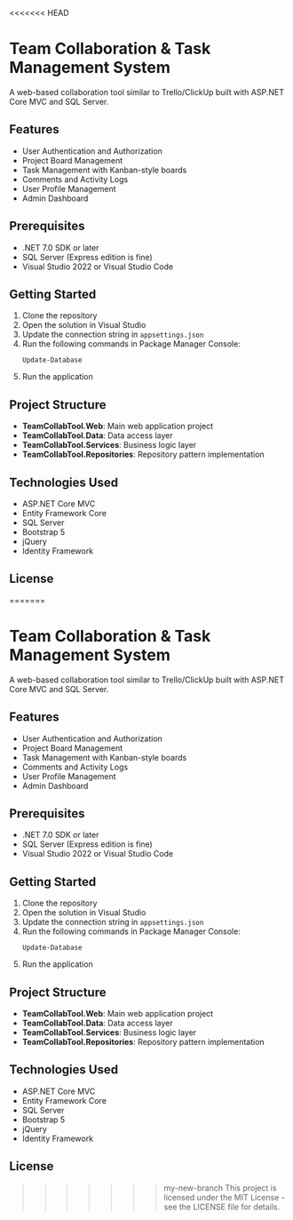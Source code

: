 <<<<<<< HEAD
# Team Collaboration & Task Management System

A web-based collaboration tool similar to Trello/ClickUp built with ASP.NET Core MVC and SQL Server.

## Features

- User Authentication and Authorization
- Project Board Management
- Task Management with Kanban-style boards
- Comments and Activity Logs
- User Profile Management
- Admin Dashboard

## Prerequisites

- .NET 7.0 SDK or later
- SQL Server (Express edition is fine)
- Visual Studio 2022 or Visual Studio Code

## Getting Started

1. Clone the repository
2. Open the solution in Visual Studio
3. Update the connection string in `appsettings.json`
4. Run the following commands in Package Manager Console:
   ```
   Update-Database
   ```
5. Run the application

## Project Structure

- **TeamCollabTool.Web**: Main web application project
- **TeamCollabTool.Data**: Data access layer
- **TeamCollabTool.Services**: Business logic layer
- **TeamCollabTool.Repositories**: Repository pattern implementation

## Technologies Used

- ASP.NET Core MVC
- Entity Framework Core
- SQL Server
- Bootstrap 5
- jQuery
- Identity Framework

## License

=======
# Team Collaboration & Task Management System

A web-based collaboration tool similar to Trello/ClickUp built with ASP.NET Core MVC and SQL Server.

## Features

- User Authentication and Authorization
- Project Board Management
- Task Management with Kanban-style boards
- Comments and Activity Logs
- User Profile Management
- Admin Dashboard

## Prerequisites

- .NET 7.0 SDK or later
- SQL Server (Express edition is fine)
- Visual Studio 2022 or Visual Studio Code

## Getting Started

1. Clone the repository
2. Open the solution in Visual Studio
3. Update the connection string in `appsettings.json`
4. Run the following commands in Package Manager Console:
   ```
   Update-Database
   ```
5. Run the application

## Project Structure

- **TeamCollabTool.Web**: Main web application project
- **TeamCollabTool.Data**: Data access layer
- **TeamCollabTool.Services**: Business logic layer
- **TeamCollabTool.Repositories**: Repository pattern implementation

## Technologies Used

- ASP.NET Core MVC
- Entity Framework Core
- SQL Server
- Bootstrap 5
- jQuery
- Identity Framework

## License

>>>>>>> my-new-branch
This project is licensed under the MIT License - see the LICENSE file for details. 